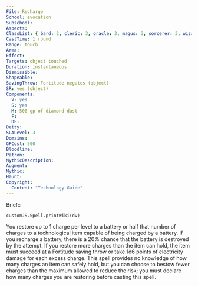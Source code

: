 ```yaml
---
File: Recharge
School: evocation
Subschool: 
Aspects: 
ClassList: { bard: 2, cleric: 3, oracle: 3, magus: 3, sorcerer: 3, wizard: 3 }
CastTime: 1 round
Range: touch
Area: 
Effect: 
Targets: object touched
Duration: instantaneous
Dismissible: 
Shapeable: 
SavingThrow: Fortitude negates (object)
SR: yes (object)
Components:
  V: yes
  S: yes
  M: 500 gp of diamond dust
  F: 
  DF: 
Deity: 
SLALevel: 3
Domains: 
GPCost: 500
Bloodline: 
Patron: 
MythicDescription: 
Augment: 
Mythic: 
Haunt: 
Copyright:
  Content: "Technology Guide"
---
```

Brief:: 

```dataviewjs
customJS.Spell.printWiki(dv)
```

You restore up to 1 charge per level to a battery or half that number of charges to a technological item capable of being charged by a battery. If you recharge a battery, there is a 20% chance that the battery is destroyed by the attempt. If you restore more charges than the item can hold, the item must succeed at a Fortitude saving throw or take 1d6 points of electricity damage for each excess charge. This spell provides no knowledge of how many charges an item can safely hold, but you can choose to bestow fewer charges than the maximum allowed to reduce the risk; you must declare how many charges you are restoring before casting this spell.
